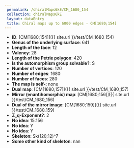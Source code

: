 ```yaml
--- 
 permalink: /chiralMaps6kE/CM_1680_154 
 collection: chiralMaps6kE
 layout: dataEntry
 title: Chiral maps up to 6000 edges - CM[1680;154]
---
```


- **ID**: [CM[1680;154]]({{ site.url }}/test/CM_1680_154)
- **Genus of the underlying surface**: 641
- **Length of the face**: 12
- **Valency**: 28
- **Length of the Petrie polygon**: 420
- **Is the automorphism group solvable?**: S
- **Number of vertices**: 120
- **Number of edges**: 1680
- **Number of faces**: 280
- **The map is self-**: none
- **Dual map**: [CM[1680;157]]({{ site.url }}/test/CM_1680_157)
- **Mirror (enantihomorphic) map**: [CM[1680;156]]({{ site.url }}/test/CM_1680_156)
- **Dual of the mirror image**: [CM[1680;159]]({{ site.url }}/test/CM_1680_159)
- **Z_q-Exponent?**: 2
- **No idea**:  15:156
- **No idea**: Y
- **No idea**: Y
- **Skeleton**: Sk(120;12)^7
- **Some other kind of skeleton**: nan
